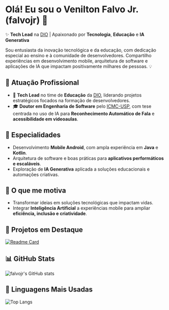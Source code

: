# Olá! Eu sou o Venilton Falvo Jr. (falvojr) 👋

✨ **Tech Lead** na [DIO](https://digitalinnovation.one/) | Apaixonado por **Tecnologia**, **Educação** e **IA Generativa**

Sou entusiasta da inovação tecnológica e da educação, com dedicação especial ao ensino e à comunidade de desenvolvedores. Compartilho experiências em desenvolvimento mobile, arquitetura de software e aplicações de IA que impactam positivamente milhares de pessoas. 💡

## 🏢 Atuação Profissional

- 🚀 **Tech Lead** no time de **Educação** da [DIO](https://digitalinnovation.one/), liderando projetos estratégicos focados na formação de desenvolvedores.
- 🎓 **Doutor em Engenharia de Software** pelo [ICMC-USP](https://www.icmc.usp.br/), com tese centrada no uso de IA para **Reconhecimento Automático de Fala** e **acessibilidade em videoaulas**.


## 📱 Especialidades

- Desenvolvimento **Mobile Android**, com ampla experiência em **Java** e **Kotlin**.
- Arquitetura de software e boas práticas para **aplicativos performáticos e escaláveis**.
- Exploração de **IA Generativa** aplicada a soluções educacionais e automações criativas.

## 🚀 O que me motiva

- Transformar ideias em soluções tecnológicas que impactam vidas.
- Integrar **Inteligência Artificial** a experiências mobile para ampliar **eficiência, inclusão e criatividade**.

## 📌 Projetos em Destaque

[![Readme Card](https://github-readme-stats.vercel.app/api/pin/?username=falvojr&repo=phd-thesis&theme=dark)](https://github.com/falvojr/phd-thesis)

## 📊 GitHub Stats

![falvojr's GitHub stats](https://github-readme-stats.vercel.app/api?username=falvojr&show_icons=true&theme=dark)

## 🧠 Linguagens Mais Usadas

![Top Langs](https://github-readme-stats.vercel.app/api/top-langs/?username=falvojr&layout=compact&theme=dark)
